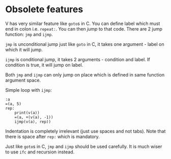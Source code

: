 Obsolete features
==================

V has very similar feature like `goto`s in C. You can define label which must end in colon i.e. `repeat:`. You can then *jump* to that code.
There are 2 jump function: `jmp` and `ijmp`.

`jmp` is unconditional jump just like `goto` in C, it takes one argument - label on which it will jump.

`ijmp` is conditional jump, it takes 2 arguments - condition and label. If condition is true, it will jump on label.

Both `jmp` and `ijmp` can only jump on place which is defined in same function argument space.

Simple loop with `ijmp`:

    :a
    =(a, 5)
    rep: 
        print(v(a))
        =(a, +(v(a), -1))
        ijmp(v(a), rep))

Indentation is completely irrelevant (just use spaces and not tabs). Note that there is space after `rep:` which is mandatory.

Just like `goto`s in C, `jmp` and `ijmp` should be used carefully. It is much wiser to use `ifc` and recursion instead.

